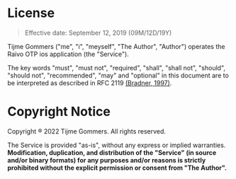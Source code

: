 # License

> Effective date: September 12, 2019 (09M/12D/19Y)

Tijme Gommers ("me", "i", "meyself", "The Author", "Author") operates the Raivo OTP ios application (the "Service").

The key words "must", "must not", "required", "shall", "shall not", "should", "should not", "recommended", "may" and "optional" in this document are to be interpreted as described in RFC 2119 [(Bradner, 1997)](https://www.ietf.org/rfc/rfc2119.txt).

# Copyright Notice

Copyright ® 2022 Tijme Gommers. All rights reserved.

The Service is provided "as-is", without any express or implied warranties. **Modification, duplication, and distribution of the "Service" (in source and/or binary formats) for any purposes and/or reasons is strictly prohibited without the explicit permission or consent from "The Author".**
